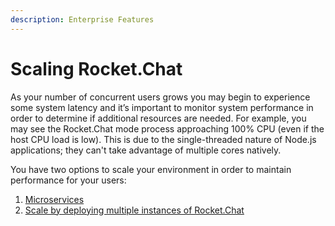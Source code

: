 ```yaml
---
description: Enterprise Features
---
```


# Scaling Rocket.Chat

As your number of concurrent users grows you may begin to experience some system latency and it’s important to monitor system performance in order to determine if additional resources are needed. For example, you may see the Rocket.Chat mode process approaching 100% CPU (even if the host CPU load is low). This is due to the single-threaded nature of Node.js applications; they can't take advantage of multiple cores natively.

You have two options to scale your environment in order to maintain performance for your users:

1. [Microservices](microservices-setup.md)
2. [Scale by deploying multiple instances of Rocket.Chat ](running-multiple-instances.md)
